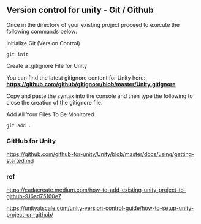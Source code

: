 ## Version control for unity - Git / Github

Once in the directory of your existing project proceed to execute the following commands below:

Initialize Git (Version Control)
```
git init
```
Create a .gitignore File for Unity

You can find the latest gitignore content for Unity here:  **https://github.com/github/gitignore/blob/master/Unity.gitignore**

Copy and paste the syntax into the console and then type the following to close the creation of the gitignore file.

Add All Your Files To Be Monitored
```
git add .
```


### GitHub for Unity
https://github.com/github-for-unity/Unity/blob/master/docs/using/getting-started.md


### ref 

https://cadacreate.medium.com/how-to-add-existing-unity-project-to-github-916ad75160e7

https://unityatscale.com/unity-version-control-guide/how-to-setup-unity-project-on-github/
